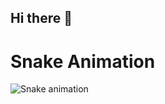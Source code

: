## Hi there 👋

<!--
**manish12ys/manish12ys** is a ✨ _special_ ✨ repository because its `README.md` (this file) appears on your GitHub profile.

Here are some ideas to get you started:

- 🔭 I’m currently working on ...
- 🌱 I’m currently learning ...
- 👯 I’m looking to collaborate on ...
- 🤔 I’m looking for help with ...
- 💬 Ask me about ...
- 📫 How to reach me: ...
- 😄 Pronouns: ...
- ⚡ Fun fact: ...
-->
# Snake Animation

![Snake animation](https://github.com/manish12ysthis/manish12ysthis/blob/output/github-contribution-grid-snake.svg)
